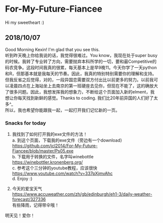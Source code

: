 # For-My-Future-Fiancee
Hi my sweetheart :)  

## 2018/10/07  
Good Morning Kexin! I'm glad that you see this.   
听到昨天晚上你给我说的话，我觉得很难过。You know，我现在处于super busy的时候。我转了专业转了方向，需要抛弃本科所学的一切，要和最Competitive的码农竞争。这段时间我真的很累，每天基本上是早9晚11。今天你学了一天python和R，但那基本就是我每天的节奏。因此，我真的特别特别需要你的理解和支持。  
但我反省之后觉得，对的，一段异国恋需要双方付出比以前更多的努力。以前我可以凌晨四点在上海站坐上去南京的第一班硬座去见你，但现在不能了，这的确放大了很多问题。因此，我想发挥我的想象力，不断给这个页面加入新的elment，我想让你每天找到新鲜的感觉。Thanks to coding. 我们比20年前异国的人们好了太多^_  
所以，我也希望你能跟我一起，一起打开我们记忆新的一页。  
  
### Snacks for today
1. 我找到了如何打开我的exe文件的方法！   
a. 到这个页面，下载我的exe文件（旁边有一个download）  
https://github.com/jcl2014/For-My-Future-Fiancee/blob/master/Ps05.exe    
b. 下载用于转换的文件，名字叫winebottle  
https://winebottler.kronenberg.org/   
c. 参考这个三分钟的youtube教程，应该很快  
https://www.youtube.com/watch?v=337pXjmvAhc  
d. Enjoy :)  

2. 今天的爱宝天气  
https://www.accuweather.com/zh/gb/edinburgh/eh1-3/daily-weather-forecast/327336  
有些降雨，记得带伞哦！  

明天见！爱你！
